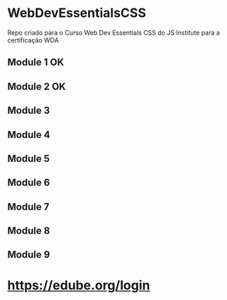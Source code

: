 # WebDevEssentialsCSS
Repo criado para o Curso Web Dev Essentials CSS do JS Institute para a certificação WDA

## Module 1 OK
## Module 2 OK
## Module 3
## Module 4
## Module 5
## Module 6
## Module 7
## Module 8
## Module 9

# https://edube.org/login